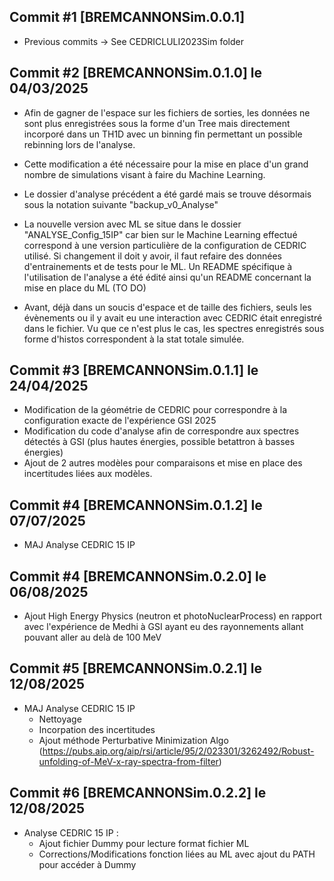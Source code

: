 ## Commit #1 [BREMCANNONSim.0.0.1] 
- Previous commits -> See CEDRICLULI2023Sim folder

## Commit #2 [BREMCANNONSim.0.1.0] le 04/03/2025 
- Afin de gagner de l'espace sur les fichiers de sorties, les données ne sont plus enregistrées sous la forme d'un Tree mais directement incorporé dans un TH1D avec un binning fin permettant un possible rebinning lors de l'analyse.

- Cette modification a été nécessaire pour la mise en place d'un grand nombre de simulations visant à faire du Machine Learning.

- Le dossier d'analyse précédent a été gardé mais se trouve désormais sous la notation suivante "backup_v0_Analyse"

- La nouvelle version avec ML se situe dans le dossier "ANALYSE_Config_15IP" car bien sur le Machine Learning effectué correspond à une version particulière de la configuration de CEDRIC utilisé. Si changement il doit y avoir, il faut refaire des données d'entrainements et de tests pour le ML. Un README spécifique à l'utilisation de l'analyse a été édité ainsi qu'un README concernant la mise en place du ML (TO DO)

- Avant, déjà dans un soucis d'espace et de taille des fichiers, seuls les évènements ou il y avait eu une interaction avec CEDRIC était enregistré dans le fichier. Vu que ce n'est plus le cas, les spectres enregistrés sous forme d'histos correspondent à la stat totale simulée.

## Commit #3 [BREMCANNONSim.0.1.1] le 24/04/2025
- Modification de la géométrie de CEDRIC pour correspondre à la configuration exacte de l'expérience GSI 2025
- Modification du code d'analyse afin de correspondre aux spectres détectés à GSI (plus hautes énergies, possible betattron à basses énergies)
- Ajout de 2 autres modèles pour comparaisons et mise en place des incertitudes liées aux modèles.

## Commit #4 [BREMCANNONSim.0.1.2] le 07/07/2025
- MAJ Analyse CEDRIC 15 IP

## Commit #4 [BREMCANNONSim.0.2.0] le 06/08/2025
- Ajout High Energy Physics (neutron et photoNuclearProcess) en rapport avec l'expérience de Medhi à GSI ayant eu des rayonnements allant pouvant aller au delà de 100 MeV

## Commit #5 [BREMCANNONSim.0.2.1] le 12/08/2025
- MAJ Analyse CEDRIC 15 IP
    - Nettoyage
    - Incorpation des incertitudes
    - Ajout méthode Perturbative Minimization Algo (https://pubs.aip.org/aip/rsi/article/95/2/023301/3262492/Robust-unfolding-of-MeV-x-ray-spectra-from-filter)

## Commit #6 [BREMCANNONSim.0.2.2] le 12/08/2025
- Analyse CEDRIC 15 IP :
    - Ajout fichier Dummy pour lecture format fichier ML
    - Corrections/Modifications fonction liées au ML avec ajout du PATH pour accéder à Dummy